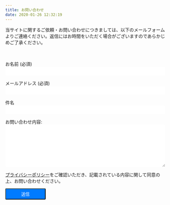 ```yaml
---
title: お問い合わせ
date: 2020-01-26 12:32:19
---
```


当サイトに関するご依頼・お問い合わせにつきましては、以下のメールフォームよりご連絡ください。返信にはお時間をいただく場合がございますのであらかじめご了承ください。

<form class="contact" name="contact" method="POST" data-netlify="true" action="/contact/completed/">
  <p>
    <label>お名前 (必須)<input type="text" name="name" required/></label>
  </p>
  <p>
    <label>メールアドレス (必須) <input type="email" name="email" required/></label>
  </p>
  <p>
    <label>件名<input type="text" name="subject" /></label>
  </p>
  <p>
    <label>お問い合わせ内容: <textarea name="message" required></textarea></label>
  </p>
  <p style="font-size: 14px">
    <a href="/privacy/#個人情報について" target="\_blank">プライバシーポリシー</a>をご確認いただき、記載されている内容に関して同意の上、お問い合わせください。
  </p>
  <p>
    <button id="submit" type="submit">送信</button>
  </p>
</form>

<script>    
    const btn = document.getElementById('submit');
    const elm = document.forms.contact;

    window.addEventListener('beforeunload', checkTransition);

    btn.addEventListener('click', ()=> {
        window.removeEventListener('beforeunload', checkTransition);
    });

    function checkTransition(e) {
        if(elm.name.value || elm.email.value || elm.subject.value || elm.message.value) {
            e.returnValue = "入力した内容が失われます。よろしいですか？";      
        }      
    }
</script>

<style>
.contact {
    margin: 48px 0 0 0;
}

.contact input,
.contact textarea {
    display: block;
    width: 100%;
    padding: .375rem .75rem;
    border: 1px solid var(--border-color);
    color: var(--text-color);
    outline: 0;
    border-radius: 4px;
    transition: .15s box-shadow ease-in-out;
}

.contact input:focus,
.contact textarea:focus,
.contact button:focus {
    box-shadow: 0 0 0 0.2rem rgba(0,123,255,.25);
    border-color: #80bdff;
}


.contact textarea {
    height: 10em;
}

.contact button {
    background: #007bff;
    color: #fff !important;
    padding: 6px 48px;
    border-radius: 3px;
    box-shadow: 0 0 2px 0 #48a9a6;
    transition: .15s box-shadow ease-in-out;
}
</style>
